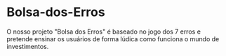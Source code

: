 # Bolsa-dos-Erros
O nosso projeto "Bolsa dos Erros" é baseado no jogo dos 7 erros e pretende ensinar os usuários de forma lúdica como funciona o mundo de investimentos.
